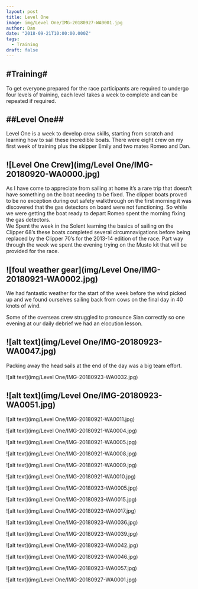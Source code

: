 ```yaml
---
layout: post
title: Level One
image: img/Level One/IMG-20180927-WA0001.jpg
author: Dan
date: "2018-09-21T10:00:00.000Z"
tags:
  - Training
draft: false
---
```


#Training#
---

To get everyone prepared for the race participants are required to undergo four levels of training, each level takes a week to complete and can be repeated if required.

##Level One##
---

Level One is a week to develop crew skills, starting from scratch and learning how to sail these incredible boats. There were eight crew on my first week of training plus the skipper Emily and two mates Romeo and Dan.

![Level One Crew](img/Level One/IMG-20180920-WA0000.jpg)
---
As I have come to appreciate from sailing at home it’s a rare trip that doesn’t have something on the boat needing to be fixed. The clipper boats proved to be no exception during out safety walkthrough on the first morning it was discovered that the gas detectors on board were not functioning. So while we were getting the boat ready to depart Romeo spent the morning fixing the gas detectors.    
We Spent the week in the Solent learning the basics of sailing on the Clipper 68’s these boats completed several circumnavigations before being replaced by the Clipper 70’s for the 2013-14 edition of the race. 
Part way through the week we spent the evening trying on the Musto kit that will be provided for the race.

![foul weather gear](img/Level One/IMG-20180921-WA0002.jpg)
---
We had fantastic weather for the start of the week before the wind picked up and we found ourselves sailing back from cows on the final day in 40 knots of wind.

Some of the overseas crew struggled to pronounce Sian correctly so one evening at our daily debrief we had an elocution lesson. 

![alt text](img/Level One/IMG-20180923-WA0047.jpg)
---

Packing away the head sails at the end of the day was a big team effort.

![alt text](img/Level One/IMG-20180923-WA0032.jpg)

![alt text](img/Level One/IMG-20180923-WA0051.jpg)
---

![alt text](img/Level One/IMG-20180921-WA0011.jpg)

![alt text](img/Level One/IMG-20180921-WA0004.jpg)

![alt text](img/Level One/IMG-20180921-WA0005.jpg)

![alt text](img/Level One/IMG-20180921-WA0008.jpg)

![alt text](img/Level One/IMG-20180921-WA0009.jpg)

![alt text](img/Level One/IMG-20180921-WA0010.jpg)

![alt text](img/Level One/IMG-20180923-WA0005.jpg)

![alt text](img/Level One/IMG-20180923-WA0015.jpg)

![alt text](img/Level One/IMG-20180923-WA0017.jpg)

![alt text](img/Level One/IMG-20180923-WA0036.jpg)

![alt text](img/Level One/IMG-20180923-WA0039.jpg)

![alt text](img/Level One/IMG-20180923-WA0042.jpg)

![alt text](img/Level One/IMG-20180923-WA0046.jpg)

![alt text](img/Level One/IMG-20180923-WA0057.jpg)

![alt text](img/Level One/IMG-20180927-WA0001.jpg)
